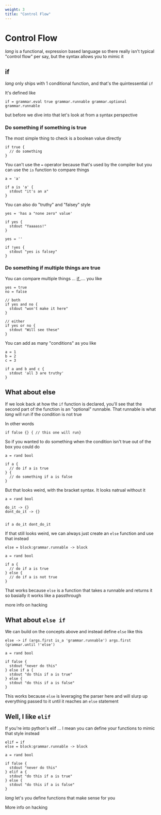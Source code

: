```yaml
---
weight: 3
title: "Control Flow"
---
```


# Control Flow

_lang_ is a functional, expression based language so there really isn't typical
"control flow" per say, but the syntax allows you to mimic it

## if

_lang_ only ships with 1 conditional function, and that's the
quintessential `if`

It's defined like

```
if = grammar.eval true grammar.runnable grammar.optional grammar.runnable
```

but before we dive into that let's look at from a syntax perspective

### Do something if something is true

The most simple thing to check is a boolean value directly

```
if true {
  // do something
}
```

You can't use the `=` operator because that's used by the compiler but you can
use the `is` function to compare things

```
a = 'a'

if a is 'a' {
  stdout "it's an a"
}
```

You can also do "truthy" and "falsey" style 

```
yes = 'has a "none zero" value'

if yes { 
  stdout "Yaaaass!"
}

yes = ''

if !yes {
  stdout "yes is falsey"
}
```

### Do something if multiple things are true

You can compare multiple things ... <a
href="https://img.memecdn.com/when-im-waiting-for-someone-to-react-to-my-joke_gp_1906935.webp">
if </a> .... you like 

```
yes = true
no = false

// both
if yes and no {
  stdout "won't make it here"
}

// either
if yes or no {
  stdout "Will see these"
}
```

You can add as many "conditions" as you like

```
a = 1
b = 2
c = 3

if a and b and c { 
  stdout 'all 3 are truthy'
}
```

## What about else

If we look back at how the `if` function is declared, you'll see that the second
part of the function is an "optional" runnable. That runnable is what _lang_
will run if the condition is not true

In other words

```
if false {} { // this one will run}
```

So if you wanted to do something when the condition isn't true out of the box
you could do

```
a = rand bool

if a {
  // do if a is true
} {
  // do something if a is false 
}
```

But that looks weird, with the bracket syntax. It looks natrual without it

```
a = rand bool

do_it -> {}
dont_do_it -> {}


if a do_it dont_do_it
```

If that still looks weird, we can always just create an `else` function and use
that instead

```
else = block:grammar.runnable -> block

a = rand bool

if a {
  // do if a is true
} else { 
  // do if a is not true
}
```

That works because `else` is a function that takes a runnable and returns it so
basially it works like a passthrough

<a>more info on hacking</a>

## What about `else if`

We can build on the concepts above and instead define `else` like this

```
else -> if (args.first is_a 'grammar.runnable') args.first (grammar.until !'else')

a = rand bool

if false {
  stdout "never do this"
} else if a {
  stdout "do this if a is true"
} else {
  stdout "do this if a is false"
}
```

This works because `else` is leveraging the parser here and will slurp up everything
passed to it until it reaches an `else` statement

## Well, I like `elif`

If you're into python's elif ... I mean you can define your functions to mimic
that style instead

```
elif = if
else = block:grammar.runnable -> block

a = rand bool

if false {
  stdout "never do this"
} elif a {
  stdout "do this if a is true"
} else {
  stdout "do this if a is false"
}
```

_lang_ let's you define functions that make sense for you

<a>More info on hacking</a>
